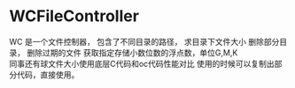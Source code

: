 # WCFileController
WC 是一个文件控制器，
包含了不同目录的路径，
求目录下文件大小
删除部分目录，
删除过期的文件
获取指定存储小数位数的浮点数，单位G,M,K  
同事还有球文件大小使用底层C代码和oc代码性能对比
使用的时候可以复制出部分代码，直接使用。
